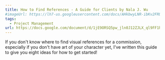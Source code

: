 ```yaml
---
title: How to Find References - A Guide for Clients by Nala J. Wu
#imageUrl: https://lh7-us.googleusercontent.com/docs/AHkbwyLNR-ibKv2FRUd0iySChNVKO23r4_4PSWcR1lOx-bVDEppy1vU4cujCaARJyZq6BakUBU7zpzEvARJk5hdrzX3Hp_n265yU3KMPWNWlFlPMi3VdwV4v=w1200-h630-p
tags:
  - Project Management
url: https://docs.google.com/document/d/1jE9ORSQ5pw_jln0J12ZJLX_ql9FF1hEqAmdCmySRvqE/edit#heading=h.husaqmomn1r6
---
```


If you don't know where to find visual references for a commission, especially if you don't have art of your character yet, I've written this guide to give you eight ideas for how to get started!